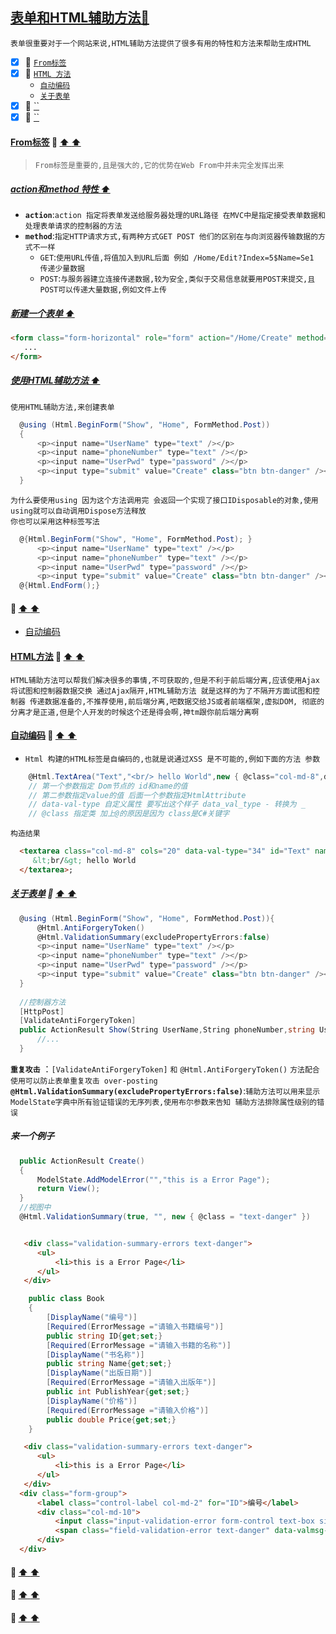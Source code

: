 <a id="top" href="#top">表单和HTML辅助方法:maple_leaf:</a> 
----
`表单很重要对于一个网站来说,HTML辅助方法提供了很多有用的特性和方法来帮助生成HTML`

- [x] :maple_leaf: <a href="#From">`From标签`</a>
- [x] :maple_leaf: <a href="#HTMLFunctioN">`HTML 方法`</a>
   - <a href="#CodingBySelf">`自动编码`</a>
   - <a href="#AboutForm">`关于表单`</a>
- [x] :maple_leaf: <a href="#">``</a>
- [x] :maple_leaf: <a href="#">``</a>

####  <a id="From" href="#From">From标签</a>  :star2: <a href="#top"> :arrow_up:  :arrow_up:</a>
> `From标签是重要的,且是强大的,它的优势在Web From中并未完全发挥出来`
##### <a href="#top">action和method 特性 :arrow_up:</a>
* **`action`**:`action 指定将表单发送给服务器处理的URL路径 在MVC中是指定接受表单数据和处理表单请求的控制器的方法`<Br/>
* **`method`**:`指定HTTP请求方式,有两种方式GET POST 他们的区别在与向浏览器传输数据的方式不一样`
   * `GET`:`使用URL传值,将值加入到URL后面 例如 /Home/Edit?Index=5$Name=Se1 传递少量数据`
   * `POST`:`与服务器建立连接传递数据,较为安全,类似于交易信息就要用POST来提交,且POST可以传递大量数据,例如文件上传`
##### <a href="#top">新建一个表单 :arrow_up:</a>   
```html
<form class="form-horizontal" role="form" action="/Home/Create" method="post">
   ...
</form>
```
##### <a href="#top">使用HTML辅助方法 :arrow_up:</a>   
`使用HTML辅助方法,来创建表单`
```C#
  @using (Html.BeginForm("Show", "Home", FormMethod.Post))
  {
      <p><input name="UserName" type="text" /></p>
      <p><input name="phoneNumber" type="text" /></p>
      <p><input name="UserPwd" type="password" /></p>
      <p><input type="submit" value="Create" class="btn btn-danger" /></p>
  }
```
`为什么要使用using 因为这个方法调用完 会返回一个实现了接口IDisposable的对象,使用using就可以自动调用Dispose方法释放`<br/>
`你也可以采用这种标签写法`
```C#
  @{Html.BeginForm("Show", "Home", FormMethod.Post); }
      <p><input name="UserName" type="text" /></p>
      <p><input name="phoneNumber" type="text" /></p>
      <p><input name="UserPwd" type="password" /></p>
      <p><input type="submit" value="Create" class="btn btn-danger" /></p>
  @{Html.EndForm();}
```
####  <a id="  " href="#  ">   </a>  :star2: <a href="#top"> :arrow_up:  :arrow_up:</a>
- <a href="CodingBySelf">自动编码</a>
####  <a id="HTMLFunctioN" href="#HTMLFunctioN">HTML方法</a>  :star2: <a href="#top"> :arrow_up:  :arrow_up:</a>
`HTML辅助方法可以帮我们解决很多的事情,不可获取的,但是不利于前后端分离,应该使用Ajax 将试图和控制器数据交换 通过Ajax隔开,HTML辅助方法
就是这样的为了不隔开方面试图和控制器 传递数据准备的,不推荐使用,前后端分离,吧数据交给JS或者前端框架,虚拟DOM, 彻底的分离才是正道,但是个人开发的时候这个还是得会啊,神tm跟你前后端分离啊`
####  <a id="CodingBySelf" href="#CodingBySelf">自动编码</a>  :star2: <a href="#top"> :arrow_up:  :arrow_up:</a>
- <a href="#"></a>
`Html 构建的HTML标签是自编码的,也就是说通过XSS 是不可能的,例如下面的方法 参数`
```C#
    @Html.TextArea("Text","<br/> hello World",new { @class="col-md-8",data_val_type="34" });
    // 第一个参数指定 Dom节点的 id和name的值
    // 第二参数指定value的值 后面一个参数指定HtmlAttribute 
    // data-val-type 自定义属性 要写出这个样子 data_val_type - 转换为 _
    // @class 指定类 加上@的原因是因为 class是C#关键字
```
`构造结果`
```HTML
  <textarea class="col-md-8" cols="20" data-val-type="34" id="Text" name="Text" rows="2">
     &lt;br/&gt; hello World
  </textarea>;
```
#####  <a id="AboutForm" href="#AboutForm">关于表单</a>  :star2: <a href="#top"> :arrow_up:  :arrow_up:</a>
```c#
  @using (Html.BeginForm("Show", "Home", FormMethod.Post)){
      @Html.AntiForgeryToken()
      @Html.ValidationSummary(excludePropertyErrors:false)
      <p><input name="UserName" type="text" /></p>
      <p><input name="phoneNumber" type="text" /></p>
      <p><input name="UserPwd" type="password" /></p>
      <p><input type="submit" value="Create" class="btn btn-danger" /></p>
  }
  
  //控制器方法
  [HttpPost]
  [ValidateAntiForgeryToken]
  public ActionResult Show(String UserName,String phoneNumber,string UserPwd){
      //...
  }
```
**`重复攻击`** ：`[ValidateAntiForgeryToken]` `和`  `@Html.AntiForgeryToken()` `方法配合使用可以防止表单重复攻击 over-posting`
**` @Html.ValidationSummary(excludePropertyErrors:false)`**:`辅助方法可以用来显示ModelState字典中所有验证错误的无序列表,使用布尔参数来告知
辅助方法排除属性级别的错误` 
##### 来一个例子
```C#
  public ActionResult Create()
  {
      ModelState.AddModelError("","this is a Error Page");
      return View();
  }
  //视图中
  @Html.ValidationSummary(true, "", new { @class = "text-danger" })
```
```html

   <div class="validation-summary-errors text-danger">
      <ul>
          <li>this is a Error Page</li>
      </ul>
   </div>
```
```C#
    public class Book
    {
        [DisplayName("编号")]
        [Required(ErrorMessage ="请输入书籍编号")]
        public string ID{get;set;}
        [Required(ErrorMessage ="请输入书籍的名称")]
        [DisplayName("书名称")]
        public string Name{get;set;}
        [DisplayName("出版日期")]
        [Required(ErrorMessage ="请输入出版年")]
        public int PublishYear{get;set;}
        [DisplayName("价格")]
        [Required(ErrorMessage ="请输入价格")]
        public double Price{get;set;}
    }
```
```html
   <div class="validation-summary-errors text-danger">
      <ul>
          <li>this is a Error Page</li>
      </ul>
   </div>
  <div class="form-group">
      <label class="control-label col-md-2" for="ID">编号</label>
      <div class="col-md-10">
          <input class="input-validation-error form-control text-box single-line" data-val="true" data-val-required="请输入书籍编号"                  id="ID" name="ID" type="text" value="" />
          <span class="field-validation-error text-danger" data-valmsg-for="ID" data-valmsg-replace="true">编号重复</span>
      </div>
  </div>


```
####  <a id="  " href="#  ">   </a>  :star2: <a href="#top"> :arrow_up:  :arrow_up:</a>
####  <a id="  " href="#  ">   </a>  :star2: <a href="#top"> :arrow_up:  :arrow_up:</a>
####  <a id="  " href="#  ">   </a>  :star2: <a href="#top"> :arrow_up:  :arrow_up:</a>
